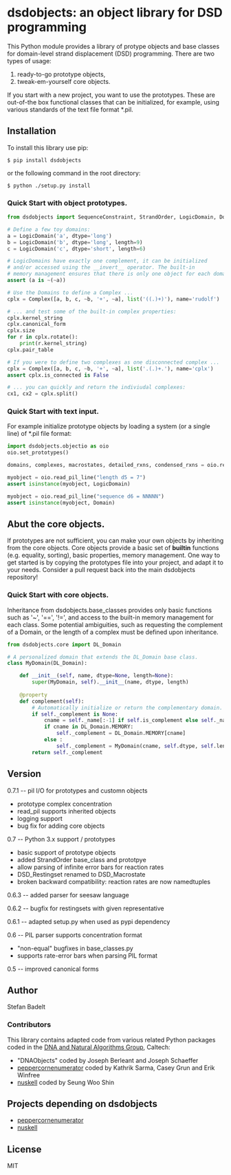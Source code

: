 # dsdobjects: an object library for DSD programming

This Python module provides a library of protype objects and base classes for
domain-level strand displacement (DSD) programming. There are two types of
usage: 
 1) ready-to-go prototype objects, 
 2) tweak-em-yourself core objects.

If you start with a new project, you want to use the prototypes. These are
out-of-the box functional classes that can be initialized, for example, using
various standards of the text file format *.pil. 

## Installation
To install this library use pip:
```
$ pip install dsdobjects
```
or the following command in the root directory:
```
$ python ./setup.py install
```


### Quick Start with object prototypes.
```py
from dsdobjects import SequenceConstraint, StrandOrder, LogicDomain, Domain, Complex, Macrostate, Reaction
```

```py
# Define a few toy domains:
a = LogicDomain('a', dtype='long')
b = LogicDomain('b', dtype='long', length=9)
c = LogicDomain('c', dtype='short', length=6)

# LogicDomains have exactly one complement, it can be initialized 
# and/or accessed using the __invert__ operator. The built-in 
# memory management ensures that there is only one object for each domain.
assert (a is ~(~a))

# Use the Domains to define a Complex ...
cplx = Complex([a, b, c, ~b, '+', ~a], list('((.)+)'), name='rudolf')

# ... and test some of the built-in complex properties:
cplx.kernel_string
cplx.canonical_form
cplx.size
for r in cplx.rotate():
    print(r.kernel_string)
cplx.pair_table

# If you were to define two complexes as one disconnected complex ... 
cplx = Complex([a, b, c, ~b, '+', ~a], list('.(.)+.'), name='cplx')
assert cplx.is_connected is False

# ... you can quickly and return the indiviudal complexes:
cx1, cx2 = cplx.split()
```

### Quick Start with text input.
For example initialize prototype objects by loading a system (or a single line) of 
*.pil file format:

```py
import dsdobjects.objectio as oio
oio.set_prototypes()

domains, complexes, macrostates, detailed_rxns, condensed_rxns = oio.read_pil(filename.pil)

myobject = oio.read_pil_line("length d5 = 7")
assert isinstance(myobject, LogicDomain)

myobject = oio.read_pil_line("sequence d6 = NNNNN")
assert isinstance(myobject, Domain)
```

## Abut the core objects.
If prototypes are not sufficient, you can make your own objects by inheriting
from the core objects. Core objects provide a basic set of __builtin__
functions (e.g. equality, sorting), basic properties, memory management.  One
way to get started is by copying the prototypes file into your project, and
adapt it to your needs. Consider a pull request back into the main dsdobjects
repository!


### Quick Start with core objects.
Inheritance from dsdobjects.base_classes provides only basic functions such as
'~', '==', '!=', and access to the built-in memory management for each class.
Some potential ambiguities, such as requesting the complement of a Domain,  or
the length of a complex must be defined upon inheritance.

```py
from dsdobjects.core import DL_Domain

# A personalized domain that extends the DL_Domain base class.
class MyDomain(DL_Domain):

    def __init__(self, name, dtype=None, length=None):
        super(MyDomain, self).__init__(name, dtype, length)
 
    @property
    def complement(self):
        # Automatically initialize or return the complementary domain.
        if self._complement is None:
            cname = self._name[:-1] if self.is_complement else self._name + '*'
            if cname in DL_Domain.MEMORY:
                self._complement = DL_Domain.MEMORY[cname]
            else :
                self._complement = MyDomain(cname, self.dtype, self.length)
        return self._complement
```

## Version
0.7.1 -- pil I/O for prototypes and customn objects
  * prototype complex concentration
  * read_pil supports inherited objects
  * logging support
  * bug fix for adding core objects

0.7 -- Python 3.x support / prototypes
  * basic support of prototype objects
  * added StrandOrder base_class and prototpye
  * allow parsing of infinite error bars for reaction rates
  * DSD_Restingset renamed to DSD_Macrostate
  * broken backward compatibility:
      reaction rates are now namedtuples

0.6.3 -- added parser for seesaw language

0.6.2 -- bugfix for restingsets with given representative

0.6.1 -- adapted setup.py when used as pypi dependency

0.6 -- PIL parser supports concentration format
  * "non-equal" bugfixes in base_classes.py
  * supports rate-error bars when parsing PIL format

0.5 -- improved canonical forms

## Author
Stefan Badelt

### Contributors
This library contains adapted code from various related Python packages coded
in the [DNA and Natural Algorithms Group], Caltech:
  * "DNAObjects" coded by Joseph Berleant and Joseph Schaeffer 
  * [peppercornenumerator] coded by Kathrik Sarma, Casey Grun and Erik Winfree
  * [nuskell] coded by Seung Woo Shin

## Projects depending on dsdobjects
  * [peppercornenumerator]
  * [nuskell]


## License
MIT

[nuskell]: <http://www.github.com/DNA-and-Natural-Algorithms-Group/nuskell>
[peppercornenumerator]: <http://www.github.com/DNA-and-Natural-Algorithms-Group/peppercornenumerator>
[DNA and Natural Algorithms Group]: <http://dna.caltech.edu>

